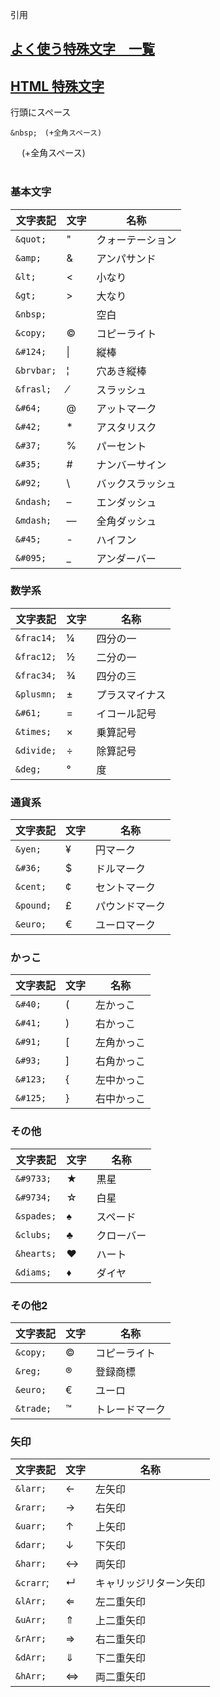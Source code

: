 引用
## [よく使う特殊文字　一覧](https://qiita.com/masatokato0128/items/b07e02013aed143aa45a "よく使う特殊文字　一覧")
## [HTML 特殊文字](https://qiita.com/inabe49/items/303afa114b0204da8a24)

行頭にスペース
```
&nbsp;　(+全角スペース)
```
&nbsp;　(+全角スペース)<br>
<br>

### 基本文字
|文字表記 | 文字|名称|
|---       |---      |---|
|`&quot;`|"|クォーテーション|
|`&amp;`|&|アンパサンド|
|`&lt;`|<|小なり|
|`&gt;`|>|大なり|
|`&nbsp;`|&nbsp;|空白|
|`&copy;`|©|コピーライト|
|`&#124;`|&#124;|縦棒|
|`&brvbar;`|¦|穴あき縦棒|
|`&frasl;`|⁄|スラッシュ|
|`&#64;`|@|アットマーク|
|`&#42;`|*|アスタリスク|
|`&#37;`|%|パーセント|
|`&#35;`|#|ナンバーサイン|
|`&#92;`|&#92;|バックスラッシュ|
|`&ndash;`|–|エンダッシュ|
|`&mdash;`|—|全角ダッシュ|
|`&#45;`|-|ハイフン|
|`&#095;`|_|アンダーバー|

### 数学系
|文字表記 | 文字|名称|
|---       |---      |---|
|`&frac14;`|¼|四分の一|
|`&frac12;`|½|二分の一|
|`&frac34;`|¾|四分の三|
|`&plusmn;`|±|プラスマイナス|
|`&#61;`|=|イコール記号|
|`&times;`|×|乗算記号|
|`&divide;`|÷|除算記号|
|`&deg;`|°|度|

### 通貨系
|文字表記 | 文字|名称|
|---       |---      |---|
|`&yen;`|¥|円マーク|
|`&#36;`|$|ドルマーク|
|`&cent;`|¢|セントマーク|
|`&pound;`|£|パウンドマーク|
|`&euro;`|€|ユーロマーク|

### かっこ
|文字表記 | 文字|名称|
|---       |---      |---|
|`&#40;`|(|左かっこ|
|`&#41;`|)|右かっこ|
|`&#91;`|[|左角かっこ|
|`&#93;`|]|右角かっこ|
|`&#123;`|{|左中かっこ|
|`&#125;`|}|右中かっこ|

### その他
|文字表記 | 文字|名称|
|---       |---      |---|
|`&#9733;`|★|黒星|
|`&#9734;`|☆|白星|
|`&spades;`|♠|スペード|
|`&clubs;`|♣|クローバー|
|`&hearts;`|♥|ハート|
|`&diams;`|♦|ダイヤ|

### その他2
|文字表記 | 文字|名称|
|---       |---      |---|
|`&copy;`|©|コピーライト|
|`&reg;`|®|登録商標|
|`&euro;`|€|ユーロ|
|`&trade;`|™|トレードマーク|

### 矢印
|文字表記 | 文字|名称|
|---       |---      |---|
|`&larr;`|←|左矢印|
|`&rarr;`|→|右矢印|
|`&uarr;`|↑|上矢印|
|`&darr;`|↓|下矢印|
|`&harr;`|↔|両矢印|
|`&crarr`;|↵|キャリッジリターン矢印|
|`&lArr;`|⇐|左二重矢印|
|`&uArr;`|⇑|上二重矢印|
|`&rArr;`|⇒|右二重矢印|
|`&dArr;`|⇓|下二重矢印|
|`&hArr;`|⇔|両二重矢印|
